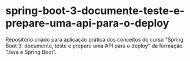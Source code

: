 # spring-boot-3-documente-teste-e-prepare-uma-api-para-o-deploy
 Repositório criado para aplicação prática dos conceitos do curso "Spring Boot 3: documente, teste e prepare uma API para o deploy" da formação "Java e Spring Boot". 
